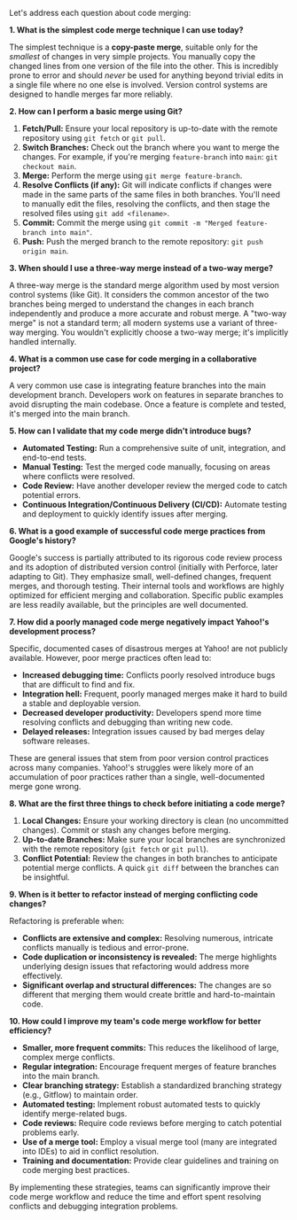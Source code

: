 Let's address each question about code merging:

**1. What is the simplest code merge technique I can use today?**

The simplest technique is a **copy-paste merge**, suitable only for the *smallest* of changes in very simple projects.  You manually copy the changed lines from one version of the file into the other.  This is incredibly prone to error and should *never* be used for anything beyond trivial edits in a single file where no one else is involved.  Version control systems are designed to handle merges far more reliably.


**2. How can I perform a basic merge using Git?**

1. **Fetch/Pull:**  Ensure your local repository is up-to-date with the remote repository using `git fetch` or `git pull`.
2. **Switch Branches:** Check out the branch where you want to merge the changes.  For example, if you're merging `feature-branch` into `main`: `git checkout main`.
3. **Merge:** Perform the merge using `git merge feature-branch`.
4. **Resolve Conflicts (if any):** Git will indicate conflicts if changes were made in the same parts of the same files in both branches.  You'll need to manually edit the files, resolving the conflicts, and then stage the resolved files using `git add <filename>`.
5. **Commit:** Commit the merge using `git commit -m "Merged feature-branch into main"`.
6. **Push:** Push the merged branch to the remote repository: `git push origin main`.


**3. When should I use a three-way merge instead of a two-way merge?**

A three-way merge is the standard merge algorithm used by most version control systems (like Git).  It considers the common ancestor of the two branches being merged to understand the changes in each branch independently and produce a more accurate and robust merge.  A "two-way merge" is not a standard term;  all modern systems use a variant of three-way merging.  You wouldn't explicitly choose a two-way merge; it's implicitly handled internally.


**4. What is a common use case for code merging in a collaborative project?**

A very common use case is integrating feature branches into the main development branch.  Developers work on features in separate branches to avoid disrupting the main codebase. Once a feature is complete and tested, it's merged into the main branch.


**5. How can I validate that my code merge didn't introduce bugs?**

* **Automated Testing:** Run a comprehensive suite of unit, integration, and end-to-end tests.
* **Manual Testing:** Test the merged code manually, focusing on areas where conflicts were resolved.
* **Code Review:** Have another developer review the merged code to catch potential errors.
* **Continuous Integration/Continuous Delivery (CI/CD):**  Automate testing and deployment to quickly identify issues after merging.


**6. What is a good example of successful code merge practices from Google's history?**

Google's success is partially attributed to its rigorous code review process and its adoption of distributed version control (initially with Perforce, later adapting to Git).  They emphasize small, well-defined changes, frequent merges, and thorough testing.  Their internal tools and workflows are highly optimized for efficient merging and collaboration.  Specific public examples are less readily available, but the principles are well documented.


**7. How did a poorly managed code merge negatively impact Yahoo!'s development process?**

Specific, documented cases of disastrous merges at Yahoo! are not publicly available. However, poor merge practices often lead to:

* **Increased debugging time:**  Conflicts poorly resolved introduce bugs that are difficult to find and fix.
* **Integration hell:**  Frequent, poorly managed merges make it hard to build a stable and deployable version.
* **Decreased developer productivity:**  Developers spend more time resolving conflicts and debugging than writing new code.
* **Delayed releases:**  Integration issues caused by bad merges delay software releases.

These are general issues that stem from poor version control practices across many companies.  Yahoo!'s struggles were likely more of an accumulation of poor practices rather than a single, well-documented merge gone wrong.


**8. What are the first three things to check before initiating a code merge?**

1. **Local Changes:** Ensure your working directory is clean (no uncommitted changes).  Commit or stash any changes before merging.
2. **Up-to-date Branches:**  Make sure your local branches are synchronized with the remote repository (`git fetch` or `git pull`).
3. **Conflict Potential:**  Review the changes in both branches to anticipate potential merge conflicts.  A quick `git diff` between the branches can be insightful.


**9. When is it better to refactor instead of merging conflicting code changes?**

Refactoring is preferable when:

* **Conflicts are extensive and complex:**  Resolving numerous, intricate conflicts manually is tedious and error-prone.
* **Code duplication or inconsistency is revealed:**  The merge highlights underlying design issues that refactoring would address more effectively.
* **Significant overlap and structural differences:**  The changes are so different that merging them would create brittle and hard-to-maintain code.


**10. How could I improve my team's code merge workflow for better efficiency?**

* **Smaller, more frequent commits:** This reduces the likelihood of large, complex merge conflicts.
* **Regular integration:**  Encourage frequent merges of feature branches into the main branch.
* **Clear branching strategy:** Establish a standardized branching strategy (e.g., Gitflow) to maintain order.
* **Automated testing:**  Implement robust automated tests to quickly identify merge-related bugs.
* **Code reviews:**  Require code reviews before merging to catch potential problems early.
* **Use of a merge tool:** Employ a visual merge tool (many are integrated into IDEs) to aid in conflict resolution.
* **Training and documentation:**  Provide clear guidelines and training on code merging best practices.

By implementing these strategies, teams can significantly improve their code merge workflow and reduce the time and effort spent resolving conflicts and debugging integration problems.

